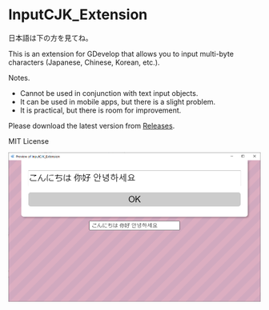 # InputCJK_Extension
日本語は下の方を見てね。

This is an extension for GDevelop that allows you to input multi-byte characters (Japanese, Chinese, Korean, etc.).

Notes.
- Cannot be used in conjunction with text input objects.
- It can be used in mobile apps, but there is a slight problem.
- It is practical, but there is room for improvement.

Please download the latest version from [Releases](https://github.com/PANDAKO-GitHub/InputCJK_Extension/releases).

MIT License

![](https://github.com/PANDAKO-GitHub/InputCJK_Extension/blob/main/img/img01.png)